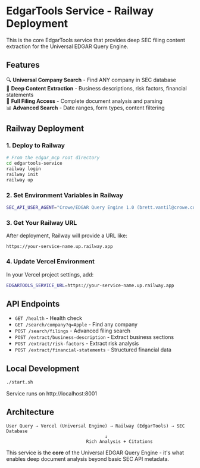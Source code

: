 # EdgarTools Service - Railway Deployment

This is the core EdgarTools service that provides deep SEC filing content extraction for the Universal EDGAR Query Engine.

## Features

🔍 **Universal Company Search** - Find ANY company in SEC database  
📄 **Deep Content Extraction** - Business descriptions, risk factors, financial statements  
🔗 **Full Filing Access** - Complete document analysis and parsing  
📊 **Advanced Search** - Date ranges, form types, content filtering  

## Railway Deployment

### 1. Deploy to Railway

```bash
# From the edgar_mcp root directory
cd edgartools-service
railway login
railway init
railway up
```

### 2. Set Environment Variables in Railway

```bash
SEC_API_USER_AGENT="Crowe/EDGAR Query Engine 1.0 (brett.vantil@crowe.com)"
```

### 3. Get Your Railway URL

After deployment, Railway will provide a URL like:
```
https://your-service-name.up.railway.app
```

### 4. Update Vercel Environment

In your Vercel project settings, add:
```bash
EDGARTOOLS_SERVICE_URL=https://your-service-name.up.railway.app
```

## API Endpoints

- `GET /health` - Health check
- `GET /search/company?q=Apple` - Find any company
- `POST /search/filings` - Advanced filing search
- `POST /extract/business-description` - Extract business sections
- `POST /extract/risk-factors` - Extract risk analysis
- `POST /extract/financial-statements` - Structured financial data

## Local Development

```bash
./start.sh
```

Service runs on http://localhost:8001

## Architecture

```
User Query → Vercel (Universal Engine) → Railway (EdgarTools) → SEC Database
                                     ↓
                              Rich Analysis + Citations
```

This service is the **core** of the Universal EDGAR Query Engine - it's what enables deep document analysis beyond basic SEC API metadata.